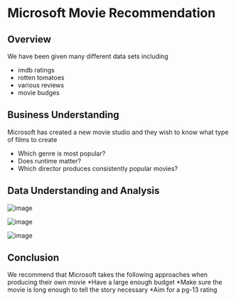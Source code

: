 # Microsoft Movie Recommendation
## Overview
We have been given many different data sets including
* imdb ratings
* rotten tomatoes
* various reviews
* movie budges
## Business Understanding
Microsoft has created a new movie studio and they wish to know what type of films to create
* Which genre is most popular?
* Does runtime matter?
* Which director produces consistently popular movies?
## Data Understanding and Analysis
![image](https://user-images.githubusercontent.com/12703065/139083319-37e984ea-11f1-46bc-848b-0c80e116a0bd.png)

![image](https://user-images.githubusercontent.com/12703065/139083390-bccf9a9b-6d67-4e6a-bcb9-6dfc2225ecd1.png)

![image](https://user-images.githubusercontent.com/12703065/139083630-f594ab5b-c264-4cdf-ac3b-a34b980478a6.png)

## Conclusion
We recommend that Microsoft takes the following approaches when producing their own movie
*Have a large enough budget
*Make sure the movie is long enough to tell the story necessary
*Aim for a pg-13 rating
